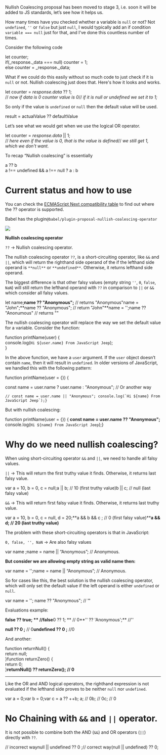 Nullish Coalescing proposal has been moved to stage 3, i.e. soon it will be added to JS standards, let’s see how it helps us.

How many times have you checked whether a variable is  `null`  or not? Not  `undefined`,  `''`  or  `false`  but just  `null`, I would typically add an if condition  `variable === null`  just for that, and I've done this countless number of times.

Consider the following code

let  counter;  
if(_response._data === null) counter = 1;  
else counter = _response._data;

What if we could do this easily without so much code to just check if it is  `null`  or not. Nullish coalescing just does that. Here's how it looks and works.

let  counter  = _response.data_ ??  1;  
// _now if data is 0 counter value is 0_// _if it is null or undefined we set it to 1;_

So only if the value is  `undefined`  or  `null`  then the default value will be used.

result = actualValue ?? defaultValue

Let’s see what we would get when we use the logical OR operator.

let  counter  = _response.data_ ||  1;  
// _here even if the value is 0, that is the value is defined_// _we still get 1, which we don't want._

To recap “Nullish coalescing” is essentially

a ?? b  
a !== undefined && a !== null ? a : b

# Current status and how to use

You can check the  [ECMAScript Next compatibility table](http://kangax.github.io/compat-table/esnext/#test-nullish_coalescing_operator_(??))  to find out where the ?? operator is supported.

Babel has the plugin`@babel/plugin-proposal-nullish-coalescing-operator`


![](https://miro.medium.com/max/1553/1*dq9wZFLrNPLINqyLN4nBjw.png)

**Nullish coalescing operator**

`??`  → Nullish coalescing operator.

The nullish coalescing operator  `??`,  is a  short-circuiting operator, like  `&&`  and  `||`, which will return the righthand side operand of the if the lefthand side operand is  `**null**`  or  `**undefined**`. Otherwise, it returns lefthand side operand.

The biggest difference is that other falsy values (empty string  `''`,  `0`,  `false`,  `NaN`) will still return the lefthand operand with  `??`  in comparison to  `||`  or  `&&`  which consider all falsy values.

let name;**name ?? "Anonymous";** // returns "Anonymous"name = "John";**name ?? "Anonymous"; // return "John"**name = '';name ?? "Anonumous" // returns ""

The nullish coalescing operator will replace the way we set the default value for a variable. Consider the function:

function printName(user) {  
   console.log(`Hi ${user.name} From JavaScript Jeep`);  
}

In the above function, we have a  `user`  argument. If the  `user`  object doesn’t contain  `name`, then it will result in  `undefined`. In older versions of JavaScript, we handled this with the following pattern:

function printName(user = {}) {  
     
   const name = user.name ? user.name : "Anonymous"; // Or another way  
     
    // const name = user.name || "Anonymous"; console.log(`Hi ${name} From JavaScript Jeep`);}

But with nullish coalescing:

function printName(user = {}) { **const name = user.name ?? "Anonymous";** console.log(`Hi ${name} From JavaScript Jeep`);}

# Why do we need nullish coalescing?

When using short-circuiting operator  `&&`  and  `||`, we need to handle all falsy values.

`||`  → This will return the first truthy value it finds. Otherwise, it returns last falsy value.

var a = 10, b = 0, c = null;a || b; // 10 (first truthy value)b || c; // null (last falsy value)

`&&`  → This will return first falsy value it finds. Otherwise, it returns last truthy value.

var a = 10, b = 0, c = null, d = 20;**a && b && c ;  // 0 (first falsy value)****a && d; // 20 (last truthy value)**

The problem with these short-circuiting operators is that in JavaScript:

`0, false, '', NaN`  → Are also falsy values

var name ;name = name || “Anonymous”; // Anonymous.

**But consider we are allowing empty string as valid name then:**

var name = '';name = name || “Anonymous”; // Anonymous.

So for cases like this, the best solution is the nullish coalescing operator, which will only set the default value if the left operand is either  `undefined`  or  `null`.

var name = ''; name ?? "Anonymous"; // **''**

Evaluations example:

**false ?? true; **  //false**0 ?? 1;   **       // 0**'' ?? 'Anonymous';** //''  
  
**null ?? 0 ;**      // 0**undefined ?? 0 ;** //0

And another:

function returnNull() {  
   return null;  
}function returnZero() {  
   return 0;  
}**returnNull() ?? returnZero(); // 0**

----------

Like the OR and AND logical operators, the righthand expression is not evaluated if the lefthand side proves to be neither  `null`  nor  `undefined`.

var a = 0;var b = 0;var c = a ?? ++b; a; // 0b; // 0c; // 0

# No Chaining with  `&&`  and  `||`  operator.

It is not possible to combine both the AND (`&&`) and OR operators (`||`) directly with  `??`.

// incorrect waynull || undefined ?? 0 ;// correct way(null || undefined) ?? 0;